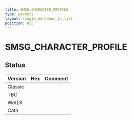 ```yaml
---
title: SMSG_CHARACTER_PROFILE
type: packets
layout: single_markdown_in_list
position: 825
---
```


# SMSG_CHARACTER_PROFILE

## Status

Version | Hex | Comment
---------- | ---------- | ---------- 
Classic |  |  
TBC |  |  
WotLK |  |  
Cata |  |  
